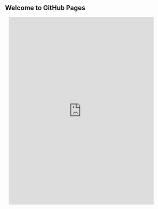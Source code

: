 ## Welcome to GitHub Pages

<div style="display: flex; justify-content: center">
  <iframe src="https://stage-choiceqr.online/embed/booking/boryssplace" style="border:none;width:480px;max-width:100%;height:620px"></iframe>
</div>
